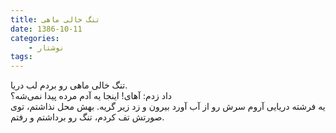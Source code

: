 ```yaml
---
title: تنگ خالی ماهی
date: 1386-10-11
categories:
    - نوشتار
tags:
---
```


تنگ خالی ماهی رو بردم لب دریا.  
داد زدم: آهای! اینجا یه آدم مرده پیدا نمی‌شه؟  
یه فرشته دریایی آروم سرش رو از آب آورد بیرون و زد زیر گریه.
بهش محل نذاشتم، توی صورتش تف کردم، تنگ رو برداشتم و رفتم.
